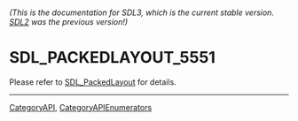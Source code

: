 ###### (This is the documentation for SDL3, which is the current stable version. [SDL2](https://wiki.libsdl.org/SDL2/) was the previous version!)
# SDL_PACKEDLAYOUT_5551

Please refer to [SDL_PackedLayout](SDL_PackedLayout) for details.

----
[CategoryAPI](CategoryAPI), [CategoryAPIEnumerators](CategoryAPIEnumerators)

